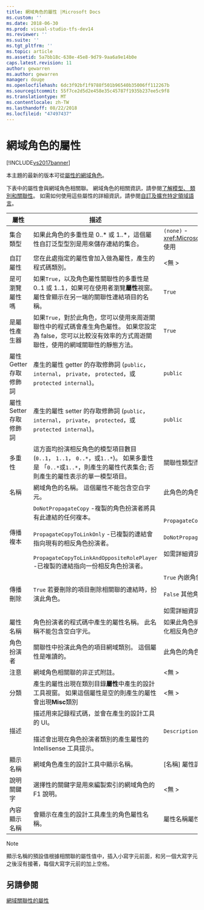 ```yaml
---
title: 網域角色的屬性 |Microsoft Docs
ms.custom: ''
ms.date: 2018-06-30
ms.prod: visual-studio-tfs-dev14
ms.reviewer: ''
ms.suite: ''
ms.tgt_pltfrm: ''
ms.topic: article
ms.assetid: 5a7bb18c-638e-45e8-9d79-9aa6a9e14b0e
caps.latest.revision: 11
author: gewarren
ms.author: gewarren
manager: douge
ms.openlocfilehash: 6dc3f92bf1f9788f501b96540b35006ff112267b
ms.sourcegitcommit: 55f7ce2d5d2e458e35c45787f1935b237ee5c9f8
ms.translationtype: MT
ms.contentlocale: zh-TW
ms.lasthandoff: 08/22/2018
ms.locfileid: "47497437"
---
```

# <a name="properties-of-domain-roles"></a>網域角色的屬性
[!INCLUDE[vs2017banner](../includes/vs2017banner.md)]

本主題的最新的版本可從[屬性的網域角色](https://docs.microsoft.com/visualstudio/modeling/properties-of-domain-roles)。  
  
下表中的屬性會與網域角色相關聯。 網域角色的相關資訊，請參閱[了解模型、 類別和關聯性](../modeling/understanding-models-classes-and-relationships.md)。 如需如何使用這些屬性的詳細資訊，請參閱[自訂及擴充特定領域語言](../modeling/customizing-and-extending-a-domain-specific-language.md)。  
  
|屬性|描述|預設|  
|--------------|-----------------|-------------|  
|集合類型|如果此角色的多重性是 0..* 或 1..\*，這個屬性自訂泛型型別是用來儲存連結的集合。|`(none)` - <xref:Microsoft.VisualStudio.Modeling.LinkedElementCollection%601> 使用|  
|自訂屬性|您在此處指定的屬性會加入做為屬性，產生的程式碼類別。|\<無 >|  
|是可瀏覽屬性嗎|如果`True`，以及角色屬性關聯性的多重性是 0..1 或 1..1，如果可在使用者瀏覽**屬性**視窗。 屬性會顯示在另一端的關聯性連結項目的名稱。|`True`|  
|是屬性產生器|如果`True`，對於此角色，您可以使用來周遊關聯性中的程式碼會產生角色屬性。 如果您設定為 false，您可以比較沒有效率的方式周遊關聯性，使用的網域關聯性的靜態方法。|`True`|  
|屬性 Getter 存取修飾詞|產生的屬性 getter 的存取修飾詞 (`public`， `internal`， `private`， `protected`，或`protected internal`)。|`public`|  
|屬性 Setter 存取修飾詞|產生的屬性 setter 的存取修飾詞 (`public`， `internal`， `private`， `protected`，或`protected internal`)。|`public`|  
|多重性|這方面均扮演相反角色的模型項目數目 (`0..1`， `1..1`， `0..*`，或`1..*`)。 如果多重性是 「`0..*`或`1..*`，則產生的屬性代表集合; 否則產生的屬性表示的單一模型項目。|關聯性類型而定，以及是否這是關聯性中的來源或目標角色。|  
|名稱|網域角色的名稱。 這個屬性不能包含空白字元。|此角色的角色扮演者的網域類別名稱。|  
|傳播複本|`DoNotPropagateCopy` -複製的角色扮演者將具有此連結的任何複本。<br /><br /> `PropagateCopyToLinkOnly` -已複製的連結會指向現有的相反角色扮演者。<br /><br /> `PropagateCopyToLinkAndOppositeRolePlayer` -已複製的連結指向一份相反角色扮演者。|`PropagateCopyToLinkAndOppositeRolePlayer` 內嵌的來源角色。<br /><br /> `DoNotPropagateCopy` 其他角色。<br /><br /> 如需詳細資訊，請參閱[自訂複製行為](../modeling/customizing-copy-behavior.md)|  
|傳播刪除|`True` 若要刪除的項目刪除相關聯的連結時，扮演此角色。|`True` 內嵌角色的目標。<br /><br /> `False` 其他角色。<br /><br /> 如需詳細資訊，請參閱 <<c0> [ 自訂刪除行為](../modeling/customizing-deletion-behavior.md)。|  
|屬性名稱|角色扮演者的程式碼中產生的屬性名稱。 此名稱不能包含空白字元。|如果此角色擁有零對一的相反角色的名稱或一對一的多重性;否則，複數化相反角色的名稱。|  
|角色扮演者|關聯性中扮演此角色的項目網域類別。 這個屬性是唯讀的。|此角色的角色扮演者的網域類別。|  
|注意|網域角色相關聯的非正式附註。|\<無 >|  
|分類|產生的屬性出現在類別目錄**屬性**中產生的設計工具視窗。 如果這個屬性是空的則產生的屬性會出現**Misc**類別|\<無 >|  
|描述|描述用來記錄程式碼，並會在產生的設計工具的 UI。<br /><br /> 描述會出現在角色扮演者類別的產生屬性的 Intellisense 工具提示。|`Description for` *角色的完整名稱*|  
|顯示名稱|網域角色產生的設計工具中顯示名稱。|[名稱] 屬性調整過的值。|  
|說明關鍵字|選擇性的關鍵字是用來編製索引的網域角色的 F1 說明。|\<無 >|  
|內容顯示名稱|會顯示在產生的設計工具產生的角色屬性名稱。|屬性名稱屬性調整過的值。|  
  
> [!NOTE]
>  顯示名稱的預設值根據相關聯的屬性值中，插入小寫字元前面，和另一個大寫字元之後沒有接著，每個大寫字元前的加上空格。  
  
## <a name="see-also"></a>另請參閱  
 [網域關聯性的屬性](../modeling/properties-of-domain-relationships.md)



